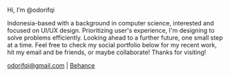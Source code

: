 Hi, I’m @odorifqi

Indonesia-based with a background in computer science, interested and focused on UI/UX design. Prioritizing user's experience, I'm designing to solve problems efficiently. Looking ahead to a further future, one small step at a time. Feel free to check my social portfolio below for my recent work, hit my email and be friends, or maybe collaborate! Thanks for visiting!

odorifqi@gmail.com | <a href="https://www.behance.net/odorifqi" target="_blank">Behance<a/>  

  
<!---
odorifqi/odorifqi is a ✨ special ✨ repository because its `README.md` (this file) appears on your GitHub profile.
You can click the Preview link to take a look at your changes.
--->
